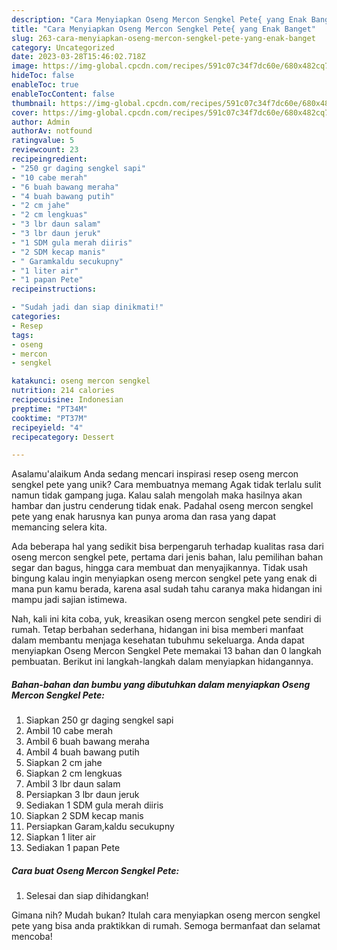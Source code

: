 ```yaml
---
description: "Cara Menyiapkan Oseng Mercon Sengkel Pete{ yang Enak Banget"
title: "Cara Menyiapkan Oseng Mercon Sengkel Pete{ yang Enak Banget"
slug: 263-cara-menyiapkan-oseng-mercon-sengkel-pete-yang-enak-banget
category: Uncategorized
date: 2023-03-28T15:46:02.718Z
image: https://img-global.cpcdn.com/recipes/591c07c34f7dc60e/680x482cq70/oseng-mercon-sengkel-pete-foto-resep-utama.jpg
hideToc: false
enableToc: true
enableTocContent: false
thumbnail: https://img-global.cpcdn.com/recipes/591c07c34f7dc60e/680x482cq70/oseng-mercon-sengkel-pete-foto-resep-utama.jpg
cover: https://img-global.cpcdn.com/recipes/591c07c34f7dc60e/680x482cq70/oseng-mercon-sengkel-pete-foto-resep-utama.jpg
author: Admin
authorAv: notfound
ratingvalue: 5
reviewcount: 23
recipeingredient:
- "250 gr daging sengkel sapi"
- "10 cabe merah"
- "6 buah bawang meraha"
- "4 buah bawang putih"
- "2 cm jahe"
- "2 cm lengkuas"
- "3 lbr daun salam"
- "3 lbr daun jeruk"
- "1 SDM gula merah diiris"
- "2 SDM kecap manis"
- " Garamkaldu secukupny"
- "1 liter air"
- "1 papan Pete"
recipeinstructions:

- "Sudah jadi dan siap dinikmati!"
categories:
- Resep
tags:
- oseng
- mercon
- sengkel

katakunci: oseng mercon sengkel 
nutrition: 214 calories
recipecuisine: Indonesian
preptime: "PT34M"
cooktime: "PT37M"
recipeyield: "4"
recipecategory: Dessert

---
```



Asalamu'alaikum Anda sedang mencari inspirasi resep oseng mercon sengkel pete yang unik? Cara membuatnya memang Agak tidak terlalu sulit namun tidak gampang juga. Kalau salah mengolah maka hasilnya akan hambar dan justru cenderung tidak enak. Padahal oseng mercon sengkel pete yang enak harusnya kan punya aroma dan rasa yang dapat memancing selera kita.


Ada beberapa hal yang sedikit bisa berpengaruh terhadap kualitas rasa dari oseng mercon sengkel pete, pertama dari jenis bahan, lalu pemilihan bahan segar dan bagus, hingga cara membuat dan menyajikannya. Tidak usah bingung kalau ingin menyiapkan oseng mercon sengkel pete yang enak di mana pun kamu berada, karena asal sudah tahu caranya maka hidangan ini mampu jadi sajian istimewa.




Nah, kali ini kita coba, yuk, kreasikan oseng mercon sengkel pete sendiri di rumah. Tetap berbahan sederhana, hidangan ini bisa memberi manfaat dalam membantu menjaga kesehatan tubuhmu sekeluarga. Anda dapat menyiapkan Oseng Mercon Sengkel Pete memakai 13 bahan dan 0 langkah pembuatan. Berikut ini langkah-langkah dalam menyiapkan hidangannya.

<!--inarticleads1-->

##### Bahan-bahan dan bumbu yang dibutuhkan dalam menyiapkan Oseng Mercon Sengkel Pete:

1. Siapkan 250 gr daging sengkel sapi
1. Ambil 10 cabe merah
1. Ambil 6 buah bawang meraha
1. Ambil 4 buah bawang putih
1. Siapkan 2 cm jahe
1. Siapkan 2 cm lengkuas
1. Ambil 3 lbr daun salam
1. Persiapkan 3 lbr daun jeruk
1. Sediakan 1 SDM gula merah diiris
1. Siapkan 2 SDM kecap manis
1. Persiapkan  Garam,kaldu secukupny
1. Siapkan 1 liter air
1. Sediakan 1 papan Pete




<!--inarticleads2-->

##### Cara buat Oseng Mercon Sengkel Pete:


1. Selesai dan siap dihidangkan!



Gimana nih? Mudah bukan? Itulah cara menyiapkan oseng mercon sengkel pete yang bisa anda praktikkan di rumah. Semoga bermanfaat dan selamat mencoba!
